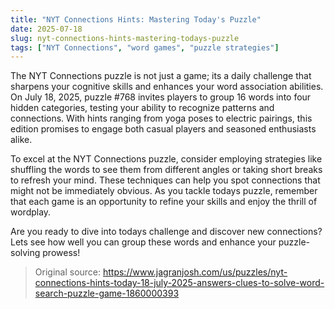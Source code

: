 ```yaml
---
title: "NYT Connections Hints: Mastering Today's Puzzle"
date: 2025-07-18
slug: nyt-connections-hints-mastering-todays-puzzle
tags: ["NYT Connections", "word games", "puzzle strategies"]
---
```


The NYT Connections puzzle is not just a game; its a daily challenge that sharpens your cognitive skills and enhances your word association abilities. On July 18, 2025, puzzle #768 invites players to group 16 words into four hidden categories, testing your ability to recognize patterns and connections. With hints ranging from yoga poses to electric pairings, this edition promises to engage both casual players and seasoned enthusiasts alike.

To excel at the NYT Connections puzzle, consider employing strategies like shuffling the words to see them from different angles or taking short breaks to refresh your mind. These techniques can help you spot connections that might not be immediately obvious. As you tackle todays puzzle, remember that each game is an opportunity to refine your skills and enjoy the thrill of wordplay.

Are you ready to dive into todays challenge and discover new connections? Lets see how well you can group these words and enhance your puzzle-solving prowess!
> Original source: https://www.jagranjosh.com/us/puzzles/nyt-connections-hints-today-18-july-2025-answers-clues-to-solve-word-search-puzzle-game-1860000393
